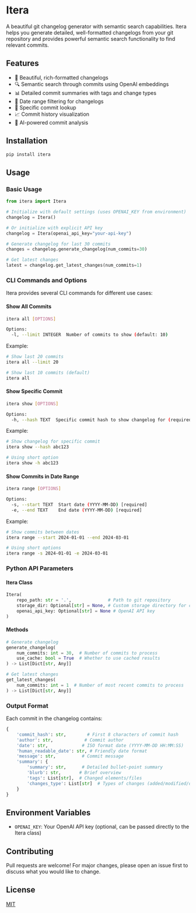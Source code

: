 # Itera

A beautiful git changelog generator with semantic search capabilities. Itera helps you generate detailed, well-formatted changelogs from your git repository and provides powerful semantic search functionality to find relevant commits.

## Features

- 🎨 Beautiful, rich-formatted changelogs
- 🔍 Semantic search through commits using OpenAI embeddings
- 📊 Detailed commit summaries with tags and change types
- 📅 Date range filtering for changelogs
- 🔎 Specific commit lookup
- 📈 Commit history visualization
- 🤖 AI-powered commit analysis

## Installation

```bash
pip install itera
```

## Usage

### Basic Usage

```python
from itera import Itera

# Initialize with default settings (uses OPENAI_KEY from environment)
changelog = Itera()

# Or initialize with explicit API key
changelog = Itera(openai_api_key="your-api-key")

# Generate changelog for last 30 commits
changes = changelog.generate_changelog(num_commits=30)

# Get latest changes
latest = changelog.get_latest_changes(num_commits=1)
```

### CLI Commands and Options

Itera provides several CLI commands for different use cases:

#### Show All Commits
```bash
itera all [OPTIONS]

Options:
  -l, --limit INTEGER  Number of commits to show (default: 10)
```

Example:
```bash
# Show last 20 commits
itera all --limit 20

# Show last 10 commits (default)
itera all
```

#### Show Specific Commit
```bash
itera show [OPTIONS]

Options:
  -h, --hash TEXT  Specific commit hash to show changelog for (required)
```

Example:
```bash
# Show changelog for specific commit
itera show --hash abc123

# Using short option
itera show -h abc123
```

#### Show Commits in Date Range
```bash
itera range [OPTIONS]

Options:
  -s, --start TEXT  Start date (YYYY-MM-DD) [required]
  -e, --end TEXT    End date (YYYY-MM-DD) [required]
```

Example:
```bash
# Show commits between dates
itera range --start 2024-01-01 --end 2024-03-01

# Using short options
itera range -s 2024-01-01 -e 2024-03-01
```

### Python API Parameters

#### Itera Class
```python
Itera(
    repo_path: str = '.',              # Path to git repository
    storage_dir: Optional[str] = None, # Custom storage directory for changelogs
    openai_api_key: Optional[str] = None # OpenAI API key
)
```

#### Methods

```python
# Generate changelog
generate_changelog(
    num_commits: int = 30,  # Number of commits to process
    use_cache: bool = True  # Whether to use cached results
) -> List[Dict[str, Any]]

# Get latest changes
get_latest_changes(
    num_commits: int = 1  # Number of most recent commits to process
) -> List[Dict[str, Any]]
```

### Output Format

Each commit in the changelog contains:

```python
{
    'commit_hash': str,        # First 8 characters of commit hash
    'author': str,            # Commit author
    'date': str,             # ISO format date (YYYY-MM-DD HH:MM:SS)
    'human_readable_date': str, # Friendly date format
    'message': str,          # Commit message
    'summary': {
        'summary': str,      # Detailed bullet-point summary
        'blurb': str,       # Brief overview
        'tags': List[str],  # Changed elements/files
        'changes_type': List[str]  # Types of changes (added/modified/deleted)
    }
}
```

## Environment Variables

- `OPENAI_KEY`: Your OpenAI API key (optional, can be passed directly to the Itera class)

## Contributing

Pull requests are welcome! For major changes, please open an issue first to discuss what you would like to change.

## License

[MIT](https://choosealicense.com/licenses/mit/) 